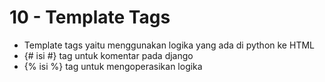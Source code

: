 # 10 - Template Tags

- Template tags yaitu menggunakan logika yang ada di python ke HTML
- {# isi #} tag untuk komentar pada django
- {% isi %} tag untuk mengoperasikan logika